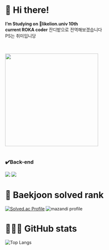 <div align="left"> 

# 👋 Hi there!
  **I’m Studying on 🦁likelion.univ 10th**<br>
  **current ROKA coder** 잔디밭으로 전역해보겠습니다<br>
  PS는 취미입니당<br>
 
  
  <br><br>
  <img width="300" src="https://img1.daumcdn.net/thumb/R1280x0/?scode=mtistory2&fname=https%3A%2F%2Fblog.kakaocdn.net%2Fdn%2FbQkf1K%2FbtqDPXS1Qyj%2Fompc4qYBOkAS5U1JhNR8b1%2Fimg.gif"/></a>
  </br>
  <br />
<!--
### Notion
[![Notion](https://notions-readme-stats.vercel.app/)](https://notions-readme-stats.vercel.app/redirect)
-->
### ✔️Back-end
  <img src="https://img.shields.io/badge/Spring-6DB33F?style=flat-square&logo=Spring&logoColor=white"/></a>
  <img src="https://img.shields.io/badge/Spring Boot-6DB33F?style=flat-square&logo=Spring Boot&logoColor=white"/></a>

<!-- **iamseungwoo/iamseungwoo** is a ✨ _special_ ✨ repository because its `README.md` (this file) appears on your GitHub profile.

Here are some ideas to get you started: -->

<!-- - 🔭 I’m currently working on ... -->
<!-- - 🌱 I’m currently learning on 🦁likelion.univ -->
<!-- - 👯 I’m looking to collaborate on ...
- 🤔 I’m looking for help with ...
- 💬 Ask me about ...
- 📫 How to reach me: ...
- 😄 Pronouns: ...
- ⚡ Fun fact: ... -->

<!-- ![iamseungwoo GitHub stats](https://github-readme-stats.vercel.app/api?username=iamseungwoo&show_icons=true&theme=tokyonight)   -->
# 🏅 Baekjoon solved rank
[![Solved.ac Profile](http://mazassumnida.wtf/api/generate_badge?boj=linux)](https://solved.ac/profile/linux)
![mazandi profile](http://mazandi.herokuapp.com/api?handle=linux&theme=warm)
# 👨🏻‍💻 GitHub stats
![Top Langs](https://github-readme-stats.vercel.app/api/top-langs/?username=qyinm&layout=compact&theme=tokyonight)
</div>
